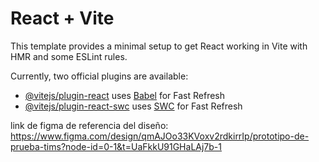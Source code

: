 # React + Vite

This template provides a minimal setup to get React working in Vite with HMR and some ESLint rules.

Currently, two official plugins are available:

- [@vitejs/plugin-react](https://github.com/vitejs/vite-plugin-react/blob/main/packages/plugin-react/README.md) uses [Babel](https://babeljs.io/) for Fast Refresh
- [@vitejs/plugin-react-swc](https://github.com/vitejs/vite-plugin-react-swc) uses [SWC](https://swc.rs/) for Fast Refresh

link de figma de referencia del diseño: https://www.figma.com/design/qmAJOo33KVoxv2rdkirrIp/prototipo-de-prueba-tims?node-id=0-1&t=UaFkkU91GHaLAj7b-1
